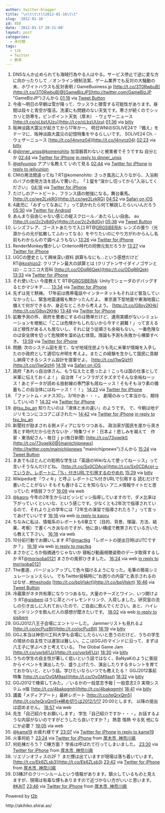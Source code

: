 ```yaml
---
author: twitter-blogger
title: "\n\t\t\t\t2012-01-16\t\t"
slug: '2012-01-16'
id: 858
date: '2012-01-17 20:31:00'
layout: post
categories:
  - 未分類
tags:
  - t2b
  - Twitter
  - 教育
---
```


<div xmlns:georss="http://www.georss.org/georss">

1.  <span><span>DNSなんか止められても海賊行為やる人はやる。サービス停止で逆に変な方に向かったりして ／オンライン規制法案、ゲーム業界でも反対の大騒動の末、ホワイトハウスも反対表明 / GameBusiness.jp [http://t.co/3T0RwbuB](http://t.co/3T0RwbuB)@[GameBizJP](http://twitter.com/GameBizJP "GameBizJP")さんから</span> <span>[<span>01:18</span>](http://twitter.com/o_ob/status/158885865937051648) <span>via [Tweet Button](http://twitter.com/tweetbutton)</span></span></span>
2.  <span><span>今夜〜明日の早朝は雪が降って、ウッスラと積雪する可能性があります。昼間は段々と青空が復活。洗濯にも問題のない天気です。寒さが続くのでシッカリと防寒を。ピンポイント天気（厚木） - ウェザーニュース [http://t.co/oLbzUUzu](http://t.co/oLbzUUzu)</span> <span>[<span>01:36</span>](http://twitter.com/o_ob/status/158890296275513345) <span>via [bitly](http://bit.ly)</span></span></span>
3.  <span><span>阪神淡路大震災が起きてから17年かー。 明日WNIのSOLiVE24で『備え』をテーマに、阪神淡路大震災の記憶特集をやるらしいです。 SOLiVE24 Ch. - ウェザーニュース [http://t.co/l4nvnz04](http://t.co/l4nvnz04)</span> <span>[<span>02:23</span>](http://twitter.com/o_ob/status/158902310817374208) <span>via [bitly](http://bit.ly)</span></span></span>
4.  <span><span>@[dinner_unss](http://twitter.com/dinner_unss "dinner_unss")@[komenohito](http://twitter.com/komenohito "komenohito") 加湿器買わないと被害者でそうですね 自分とか</span> <span>[<span>02:44</span>](http://twitter.com/o_ob/status/158907477012910080) <span>via [Twitter for iPhone](http://twitter.com/#!/download/iphone)</span> [in reply to dinner_unss](http://twitter.com/dinner_unss/status/158888724040658944)</span></span>
5.  <span><span>@[jellyunion](http://twitter.com/jellyunion "jellyunion") アプリ名教えて いれて見る</span> <span>[<span>02:44</span>](http://twitter.com/o_ob/status/158907533774426113) <span>via [Twitter for iPhone](http://twitter.com/#!/download/iphone)</span> [in reply to jellyunion](http://twitter.com/jellyunion/status/158893788536901632)</span></span>
6.  <span><span>CMの用法間違ってね？RT@komenohito: さっき風呂に入りながら、入浴剤のバブの使用方法を読んで驚いた。　「１錠を”溶かし切ってから”入浴してください」</span> <span>[<span>04:18</span>](http://twitter.com/o_ob/status/158931196527652864) <span>via [Twitter for iPhone](http://twitter.com/#!/download/iphone)</span></span></span>
7.  <span><span>たけしのアートビート、フランス語の勉強になる。舞台乗馬。 [http://t.co/we2LvkRG](http://t.co/we2LvkRG)</span> <span>[<span>04:52</span>](http://twitter.com/o_ob/status/158939730929659904) <span>via [Safari on iOS](http://www.apple.com)</span></span></span>
8.  <span><span>4歳児に「みずってなあに？」って訊かれたら何て解説したらいいんだろう</span> <span>[<span>05:30</span>](http://twitter.com/o_ob/status/158949202586648576) <span>via [Twitter for Android](http://twitter.com/download/android)</span></span></span>
9.  <span><span>あんまり自由じゃない感じの縦スクロール／あたらしい自由。 au [http://t.co/2c2v8dGy](http://t.co/2c2v8dGy)</span> <span>[<span>05:36</span>](http://twitter.com/o_ob/status/158950796157927425) <span>via [Tweet Button](http://twitter.com/tweetbutton)</span></span></span>
10.  <span><span>レンズフレア、ゴーストあたりで入口 RT@[GRGSIBERIA](http://twitter.com/GRGSIBERIA "GRGSIBERIA"): レンズの曇り（光源からの光が拡散してふわってなる）をやりたいのにやり方がわからんし名前もわからんので調べようもない</span> <span>[<span>13:26</span>](http://twitter.com/o_ob/status/159069051052761089) <span>via [Twitter for iPhone](http://twitter.com/#!/download/iphone)</span></span></span>
11.  <span><span>RenderMonkey懐かしい Criterion時代の同僚元気だろうか</span> <span>[<span>13:27</span>](http://twitter.com/o_ob/status/159069335971823616) <span>via [Twitter for iPhone](http://twitter.com/#!/download/iphone)</span></span></span>
12.  <span><span>UGCの歴史として興味深い資料 誤算もなにも...という感想だけど RT@[koshizo2](http://twitter.com/koshizo2 "koshizo2"): クリプトン最大の誤算とは (クリプトンサイダイノゴサンとは) - ニコニコ大百科 [http://t.co/ODqR6Qek](http://t.co/ODqR6Qek)</span> <span>[<span>13:33</span>](http://twitter.com/o_ob/status/159070701247139842) <span>via [Twitter for iPhone](http://twitter.com/#!/download/iphone)</span></span></span>
13.  <span><span>それ使いたい 今度教えて RT@[GRGSIBERIA](http://twitter.com/GRGSIBERIA "GRGSIBERIA"): Unityでシェーダのデバッグするとかマジキチ……</span> <span>[<span>13:34</span>](http://twitter.com/o_ob/status/159071163337809920) <span>via [Twitter for iPhone](http://twitter.com/#!/download/iphone)</span></span></span>
14.  <span><span>先ずは見て黙祷。 17年前は携帯電話やインターネットもそれほど普及していなかったし、緊急地震速報も無かったんだよ。 東京直下型地震や東海地震に備えて何ができるか、身近なところから考えよう。 [http://t.co/G8sy2KHk](http://t.co/G8sy2KHk)</span> <span>[<span>13:48</span>](http://twitter.com/o_ob/status/159074474417860608) <span>via [Twitter for iPhone](http://twitter.com/#!/download/iphone)</span></span></span>
15.  <span><span>拡散予測の件、政府を悪者にするのは簡単だけど、運用実績がないシミュレーションを根拠に「ここは危険かもしれないから今すぐ避難！」って言えるほど根性がある人も居ないし、それに従う従順さも余裕もない。 一番危険なのは安全牌を切って危険牌を溜め込む体質。理論も予測も失敗から構築すべき。</span> <span>[<span>13:59</span>](http://twitter.com/o_ob/status/159077291979325440) <span>via [Twitter for iPhone](http://twitter.com/#!/download/iphone)</span></span></span>
16.  <span><span>問題: 次のシステム図を見て、なぜ地域住民よりも先に米軍が情報を入手したのか政府として適切な弁明を考えよ。またこの経験を生かして国民に貢献し納得できるシステム設計を提案せよ。 [http://t.co/i1jwQjzH](http://t.co/i1jwQjzH)</span> <span>[<span>14:18</span>](http://twitter.com/o_ob/status/159082005785616384) <span>via [Safari on iOS](http://www.apple.com)</span></span></span>
17.  <span><span>政府「あれっ自治体さん、もう伝えたと思ったよ！こっちは国の仕事として米軍に伝えておくよ！」 自治体「インフラがズタズタでそんな余裕ねーッス！あとデータが読める放射線の専門家も居ねーッス！そもそもヨウ素の備蓄もこの自治体にはねーッス！！！」</span> <span>[<span>14:23</span>](http://twitter.com/o_ob/status/159083480888782848) <span>via [Twitter for iPhone](http://twitter.com/#!/download/iphone)</span></span></span>
18.  <span><span>「ファントム・メナス3D」、3/16かあ・・・。 劇場のみって本当かな、期待していいの？</span> <span>[<span>14:32</span>](http://twitter.com/o_ob/status/159085711901999105) <span>via [Twitter for iPhone](http://twitter.com/#!/download/iphone)</span></span></span>
19.  <span><span>@[tsu_bu_an](http://twitter.com/tsu_bu_an "tsu_bu_an") 知りたいのは「液体と水の違い」のようです。 で、今朝は地デジリモコンにココアこぼされた～</span> <span>[<span>14:42</span>](http://twitter.com/o_ob/status/159088140819251200) <span>via [Twitter for iPhone](http://twitter.com/#!/download/iphone)</span> [in reply to tsu_bu_an](http://twitter.com/tsu_bu_an/status/159086536472793088)</span></span>
20.  <span><span>新聞社が励まされる側メディアになりつつある。 政治家が国民を崖から突き落とす時代だから仕方ないか ／特集ワイド：日本よ！悲しみを越えて　作家・東浩紀さん - 毎日ｊｐ(毎日新聞) [http://t.co/73vqeIkI](http://t.co/73vqeIkI)@[mainichijpnews](http://twitter.com/mainichijpnews "mainichijpnews")さんから</span> <span>[<span>15:24</span>](http://twitter.com/o_ob/status/159098624498872320) <span>via [Tweet Button](http://twitter.com/tweetbutton)</span></span></span>
21.  <span><span>まあでもほとんどの聡明な学生は「英語のWikiなんて使ってねーッス」って言いそうなんだけどね。 [http://t.co/Sx0CDAcp](http://t.co/Sx0CDAcp)っていうか、レポートに「%」付きURLで引用するのやめれ</span> <span>[<span>15:29</span>](http://twitter.com/o_ob/status/159099898309001216) <span>via [bitly](http://bit.ly)</span></span></span>
22.  <span><span>Wikipediaを「ウィキ」と呼ぶ レポートに%付きURLで引用する 読むだけで書いたことがない そもそも書けることを知らない アニメ情報サイトだと思っていた #情弱フラグ</span> <span>[<span>16:09</span>](http://twitter.com/o_ob/status/159110076358070272) <span>via web</span></span></span>
23.  <span><span>@[kaoru](http://twitter.com/kaoru "kaoru") 今年の2年生からはビッシビッシ指導していますので、ダメ比率は下がっていくといいな、という感じです。少なくとも2年次で指導されているので、それより上の学年には「2年生の演習で指導されたろ？」って言ってあげていいです</span> <span>[<span>16:16</span>](http://twitter.com/o_ob/status/159111877794869248) <span>via web</span> [in reply to kaoru](http://twitter.com/kaoru/status/159103404206075904)</span></span>
24.  <span><span>ちなみに私は、情報系のレポートも6章立て（目的、背景、理論、方法、結果、考察）で書くべき派なのですが、他に良い構成で教育されている方いたら教えて下さい。</span> <span>[<span>16:18</span>](http://twitter.com/o_ob/status/159112217080504320) <span>via web</span></span></span>
25.  <span><span>10分前行動でお願いします RT@[mactkg](http://twitter.com/mactkg "mactkg") 「レポートの提出日時はUTCですか？」</span> <span>[<span>16:18</span>](http://twitter.com/o_ob/status/159112325952053248) <span>via web</span> [in reply to mactkg](http://twitter.com/mactkg/status/159112178878791680)</span></span>
26.  <span><span>まさかどころか指摘通りじゃないか 寝転び動画視聴姿勢のデータ取得するしか RT@[morisoba0121](http://twitter.com/morisoba0121 "morisoba0121") まさかの風邪ひきました。</span> <span>[<span>16:24</span>](http://twitter.com/o_ob/status/159113778083016704) <span>via web</span> [in reply to morisoba0121](http://twitter.com/morisoba0121/status/159094639322861568)</span></span>
27.  <span><span>The書道、バージョンアップして色々描けるようになった。毛筆の簡易シミュレーションえらい。 でもTwitter投稿時に”お困りの内容”と表示されるのはなぜ…[#theshodo](http://twitter.com/search?q=%23theshodo "#theshodo") [http://t.co/bpVIskrt](http://t.co/bpVIskrt)</span> <span>[<span>16:46</span>](http://twitter.com/o_ob/status/159119318792159233) <span>via [Tweet Button](http://twitter.com/tweetbutton)</span></span></span>
28.  <span><span>冷蔵庫がネタ共有庫になりつつあるな。大量のチーズとワイン、いつ開けよう RT@[sisibeni](http://twitter.com/sisibeni "sisibeni") ほうじ茶とハイレモンドリンク、入荷しました。研究室の流しの引き出しに入れておいたので、ご自由に飲んでください。あと、ハイレモンドリンクを飲んだ人の感想が聞きたいです。</span> <span>[<span>18:02</span>](http://twitter.com/o_ob/status/159138568164487168) <span>via web</span> [in reply to sisibeni](http://twitter.com/sisibeni/status/159137158538604544)</span></span>
29.  <span><span>GGJ2012八王子会場にエントリーした。 Jammerリストも見れるよ [http://t.co/ocPuzBlI](http://t.co/ocPuzBlI)</span> <span>[<span>18:19</span>](http://twitter.com/o_ob/status/159142862485848067) <span>via [bitly](http://bit.ly)</span></span></span>
30.  <span><span>GGJ,本当は神奈川工科大学も会場にしたらいいと思うのだけど、うちの学生の現状の自主性では運営は難しい。ここはGGJのマインドに沿って、まずは八王子に学ぶべきと考えている。 The Global Game Jam [http://t.co/yprb61Jz](http://t.co/yprb61Jz)</span> <span>[<span>18:30</span>](http://twitter.com/o_ob/status/159145639907819520) <span>via [bitly](http://bit.ly)</span></span></span>
31.  <span><span>うちの学生の自主性が著しく低いという話ではなく、BaNyaKのように普段からイベントを演出したり、盛り上げたり、演出したりするタレントを育てておかないと、という話。学びたいならいつでも教えたる！ GGJ2012事前特集 [http://t.co/OvGM9ast](http://t.co/OvGM9ast)</span> <span>[<span>18:32</span>](http://twitter.com/o_ob/status/159146105538490368) <span>via [bitly](http://bit.ly)</span></span></span>
32.  <span><span>GGJ2012で検索してみた。／いるかの一般意志予報 | 一般意志2.0 実現システム α版 [http://t.co/4bakqgmh](http://t.co/4bakqgmh)</span> <span>[<span>18:41</span>](http://twitter.com/o_ob/status/159148233384398848) <span>via [bitly](http://bit.ly)</span></span></span>
33.  <span><span>講義「メディアアート」最終レポート [http://t.co/teQrxQm5](http://t.co/teQrxQm5)※締め切りは2012/1/17 20:00とします。 以降の提出は認めません。</span> <span>[<span>18:57</span>](http://twitter.com/o_ob/status/159152355105980416) <span>via web</span></span></span>
34.  <span><span>先生「自己紹介をお願いします」 学生「自己紹介ですか・・・。お話するような内容がないのですがどうしたら良いですか？」 熱意 情熱 やる気 他になにか必要？</span> <span>[<span>19:05</span>](http://twitter.com/o_ob/status/159154358414614529) <span>via web</span></span></span>
35.  <span><span>@[kame19](http://twitter.com/kame19 "kame19") お疲れ様です</span> <span>[<span>23:07</span>](http://twitter.com/o_ob/status/159215207711899650) <span>via [Twitter for iPhone](http://twitter.com/#!/download/iphone)</span> [in reply to kame19](http://twitter.com/kame19/status/159214988043628545)</span></span>
36.  <span><span>火事何処？</span> <span>[<span>23:24</span>](http://twitter.com/o_ob/status/159219456583794689) <span>via [Twitter for iPhone](http://twitter.com/#!/download/iphone)</span> from [厚木市, 神奈川県<span></span>](http://maps.google.com/maps?q=35.48541173,139.34159768)</span></span>
37.  <span><span>何処棟だろう？ C棟方面？ 学長は呼ばれて行ってしまいました。</span> <span>[<span>23:30</span>](http://twitter.com/o_ob/status/159220985411809280) <span>via [Twitter for iPhone](http://twitter.com/#!/download/iphone)</span> from [厚木市, 神奈川県<span></span>](http://maps.google.com/maps?q=35.48545067,139.34160349)</span></span>
38.  <span><span>リエゾンオフィスの2F？ まだ煙は出ていますが現場は落ち着いています。 [http://t.co/Ek6ZLsb3](http://t.co/Ek6ZLsb3)</span> <span>[<span>23:42</span>](http://twitter.com/o_ob/status/159224074881605632) <span>via [Twitter for iPhone](http://twitter.com/#!/download/iphone)</span> from [厚木市, 神奈川県<span></span>](http://maps.google.com/maps?q=35.48765193,139.34282932)</span></span>
39.  <span><span>D3棟2Fのクリーンルームという情報があります。鎮火しているものと見えますが、現場は有毒な煙もありますので近づかない方がいいと思います。[#KAIT](http://twitter.com/search?q=%23KAIT "#KAIT")</span> <span>[<span>23:46</span>](http://twitter.com/o_ob/status/159225164096212993) <span>via [Twitter for iPhone](http://twitter.com/#!/download/iphone)</span> from [厚木市, 神奈川県<span></span>](http://maps.google.com/maps?q=35.48689290,139.34211024)</span></span>

</div>

Powered by [t2b](http://t2b.utilz.jp/)

<div>http://akihiko.shirai.as/</div>